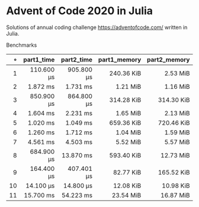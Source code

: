 # Advent of Code 2020 in Julia

Solutions of annual coding challenge https://adventofcode.com/ written in Julia.

Benchmarks

|   ∘ | part1_time | part2_time | part1_memory | part2_memory |   
| ---:| ----------:| ----------:| ------------:| ------------:|   
|   1 | 110.600 μs | 905.800 μs |   240.36 KiB |     2.53 MiB |
|   2 |   1.872 ms |   1.731 ms |     1.21 MiB |     1.16 MiB |
|   3 | 850.900 μs | 864.800 μs |   314.28 KiB |   314.30 KiB |
|   4 |   1.604 ms |   2.231 ms |     1.65 MiB |     2.13 MiB |
|   5 |   1.020 ms |   1.049 ms |   659.36 KiB |   720.46 KiB |
|   6 |   1.260 ms |   1.712 ms |     1.04 MiB |     1.59 MiB |
|   7 |   4.561 ms |   4.503 ms |     5.52 MiB |     5.57 MiB |
|   8 | 684.900 μs |  13.870 ms |   593.40 KiB |    12.73 MiB |
|   9 | 164.400 μs | 407.401 μs |    82.77 KiB |   165.52 KiB |
|  10 |  14.100 μs |  14.800 μs |    12.08 KiB |    10.98 KiB |
|  11 |  15.700 ms |  54.223 ms |    23.54 MiB |    16.87 MiB |
